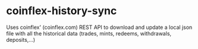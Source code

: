 # coinflex-history-sync
Uses coinflex' (coinflex.com) REST API to download and update a local json file with all the historical data (trades, mints, redeems, withdrawals, deposits,...)
